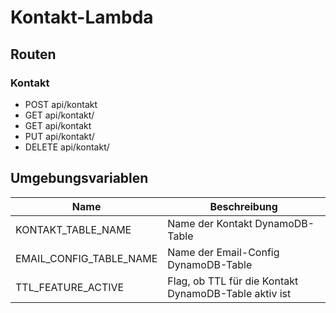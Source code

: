 # Kontakt-Lambda

## Routen

### Kontakt

- POST api/kontakt
- GET api/kontakt/<id>
- GET api/kontakt
- PUT api/kontakt/<id>
- DELETE api/kontakt/<id>


## Umgebungsvariablen
| Name                    | Beschreibung                                          |
|-------------------------|-------------------------------------------------------|
| KONTAKT_TABLE_NAME      | Name der Kontakt DynamoDB-Table                       |
| EMAIL_CONFIG_TABLE_NAME | Name der Email-Config DynamoDB-Table                  |
| TTL_FEATURE_ACTIVE      | Flag, ob TTL für die Kontakt DynamoDB-Table aktiv ist |